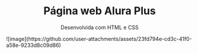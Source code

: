 <h1 align= "center">Página web Alura Plus</h1>
<p align="center">Desenvolvida com HTML e CSS</p>
![image](https://github.com/user-attachments/assets/23fd794e-cd3c-41f0-a58e-9233d8c09d86)

